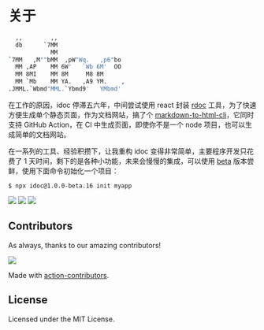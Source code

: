 关于
===

```bash
  ,,        ,,
  db      `7MM
            MM
`7MM   ,M""bMM  ,pW"Wq.   ,p6"bo
  MM ,AP    MM 6W'   `Wb 6M'  OO
  MM 8MI    MM 8M     M8 8M
  MM `Mb    MM YA.   ,A9 YM.    ,
.JMML.`Wbmd"MML.`Ybmd9'   YMbmd'
```

在工作的原因，idoc 停滞五六年，中间尝试使用 react 封装 [rdoc](https://github.com/jaywcjlove/rdoc) 工具，为了快速方便生成单个静态页面，作为文档网站，搞了个 [markdown-to-html-cli](https://github.com/jaywcjlove/markdown-to-html-cli)，它同时支持 GitHub Action，在 CI 中生成页面，即使你不是一个 node 项目，也可以生成简单的文档网站。

在一系列的工具、经验积攒下，让我重构 idoc 变得非常简单，主要程序开发只花费了 1 天时间，剩下的是各种小功能，未来会慢慢的集成，可以使用 [beta](https://www.npmjs.com/package/idoc) 版本尝鲜，使用下面命令初始化一个项目：


```
$ npx idoc@1.0.0-beta.16 init myapp
```

[![](https://img.shields.io/github/forks/jaywcjlove/idoc.svg?style=social)](https://github.com/jaywcjlove/followers) [![](https://img.shields.io/github/stars/jaywcjlove/idoc.svg?style=social)](https://github.com/jaywcjlove/idoc/stargazers) [![](https://img.shields.io/github/followers/jaywcjlove.svg?style=social)](https://github.com/jaywcjlove/followers)


## Contributors

As always, thanks to our amazing contributors!

<a href="https://github.com/jaywcjlove/idoc/graphs/contributors">
  <img src="https://jaywcjlove.github.io/idoc/CONTRIBUTORS.svg" />
</a>

Made with [action-contributors](https://github.com/jaywcjlove/github-action-contributors).

## License

Licensed under the MIT License.

